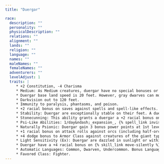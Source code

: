 ```yaml
---
title: "Duergar"

race:
  description: ""
  personality: ""
  physicalDescription: ""
  relations: ""
  alignment: ""
  lands: ""
  religion: ""
  language: ""
  names: ""
  maleNames: ""
  femaleNames: ""
  adventurers: ""
  levelAdjust: 1
  traits: |
     * +2 Constitution, -4 Charisma
     * Medium: As Medium creatures, duergar have no special bonuses or penalties due to their size.
     * Duergar base land speed is 20 feet. However, gray dwarves can move at this speed even when wearing medium or heavy armor or when carrying a medium or heavy load (unlike other creatures, whose speed is reduced in such situations).
     * Darkvision out to 120 feet.
     * Immunity to paralysis, phantasms, and poison.
     * +2 racial bonus on saves against spells and spell-like effects.
     * Stability: Duergar are exceptionally stable on their feet. A duergar receives a +4 bonus on ability checks made to resist being bull rushed or tripped when standing on the ground (but not when climbing, flying, riding or otherwise not standing firmly on the ground).
     * Stonecunning: This ability grants a duergar a +2 racial bonus on {% skill_link search %} checks to notice unusual stonework, such as sliding walls, stonework, traps, new construction (even when built to match the old), unsafe stone surfaces, shaky stone ceilings, and the like. Something that isn't stone but that is disguised as stone also counts as unusual stonework. A gray dwarf who merely comes within 10 feet of unusual stonework can make a {% skill_link search %} check as if he were actively searching, and a duergar can use the {% skill_link search %} skill to find stonework traps as a rogue can. A duergar can also intuit depth, sensing his approximate depth underground as naturally as a human can sense which way is up. Duergar have a sixth sense about stonework, an innate ability that they get plenty of opportunity to practice and hone in their underground homes.
     * Psi-Like Abilities: 1/day&ndash;_expansion_, {% spell_link invisibility %}. These abilities affect only the duergar and whatever he carries. Manifester level is equal to Hit Dice (minimum 3rd).
     * Naturally Psionic: Duergar gain 3 bonus power points at 1st level. This benefit does not grant them the ability to manifest powers unless they gain that ability through another source, such as levels in a psionic class.
     * +1 racial bonus on attack rolls against orcs (including half-orcs) and goblinoids (including goblins, hobgoblins, and bugbears).
     * +4 dodge bonus to Armor Class against creatures of the giant type (such as ogres, trolls, and hill giants).
     * Light Sensitivity (Ex): Duergar are dazzled in sunlight or within the radius of a {% spell_link daylight %} spell.
     * Duergar have a +4 racial bonus on {% skill_link move-silently %} checks and a +1 racial bonus on {% skill_link listen %} and {% skill_link spot %} checks. They have a +2 racial bonus on {% skill_link appraise %} and {% skill_link craft %} checks that are related to stone or metal.
     * Automatic Languages: Common, Dwarven, Undercommon. Bonus Languages: Draconic, Giant, Goblin, Orc, Terran.
     * Favored Class: Fighter.
---
```

